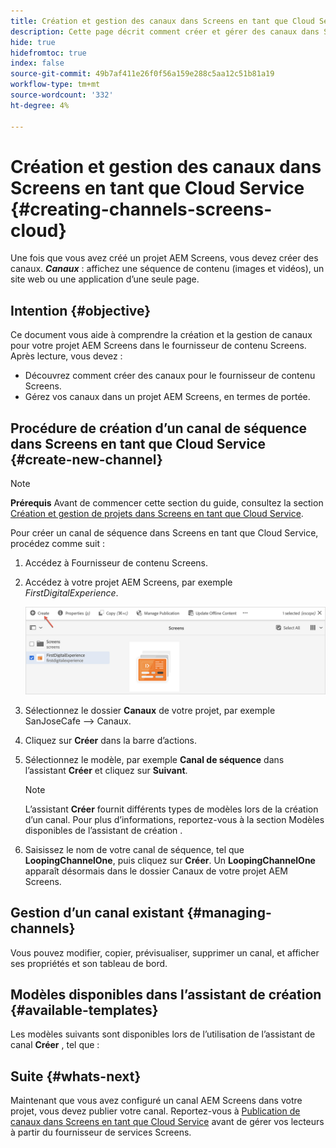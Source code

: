 ```yaml
---
title: Création et gestion des canaux dans Screens en tant que Cloud Service
description: Cette page décrit comment créer et gérer des canaux dans Screens en tant que Cloud Service.
hide: true
hidefromtoc: true
index: false
source-git-commit: 49b7af411e26f0f56a159e288c5aa12c51b81a19
workflow-type: tm+mt
source-wordcount: '332'
ht-degree: 4%

---
```



# Création et gestion des canaux dans Screens en tant que Cloud Service {#creating-channels-screens-cloud}

Une fois que vous avez créé un projet AEM Screens, vous devez créer des canaux.
***Canaux*** : affichez une séquence de contenu (images et vidéos), un site web ou une application d’une seule page.

## Intention {#objective}

Ce document vous aide à comprendre la création et la gestion de canaux pour votre projet AEM Screens dans le fournisseur de contenu Screens. Après lecture, vous devez :

* Découvrez comment créer des canaux pour le fournisseur de contenu Screens.
* Gérez vos canaux dans un projet AEM Screens, en termes de portée.

## Procédure de création d’un canal de séquence dans Screens en tant que Cloud Service {#create-new-channel}

>[!NOTE]
>**Prérequis**
>Avant de commencer cette section du guide, consultez la section [Création et gestion de projets dans Screens en tant que Cloud Service](/help/screens-cloud/creating-content/creating-projects-screens-cloud.md).

Pour créer un canal de séquence dans Screens en tant que Cloud Service, procédez comme suit :

1. Accédez à Fournisseur de contenu Screens.

1. Accédez à votre projet AEM Screens, par exemple *FirstDigitalExperience*.

   ![](/help/screens-cloud/assets/create-content/create-channel1.png)

1. Sélectionnez le dossier **Canaux** de votre projet, par exemple SanJoseCafe —> Canaux.
1. Cliquez sur **Créer** dans la barre d’actions.
1. Sélectionnez le modèle, par exemple **Canal de séquence** dans l’assistant **Créer** et cliquez sur **Suivant**.

   >[!NOTE]
   > L’assistant **Créer** fournit différents types de modèles lors de la création d’un canal. Pour plus d’informations, reportez-vous à la section Modèles disponibles de l’assistant de création .

1. Saisissez le nom de votre canal de séquence, tel que **LoopingChannelOne**, puis cliquez sur **Créer**.
Un **LoopingChannelOne** apparaît désormais dans le dossier Canaux de votre projet AEM Screens.

## Gestion d’un canal existant {#managing-channels}

Vous pouvez modifier, copier, prévisualiser, supprimer un canal, et afficher ses propriétés et son tableau de bord.

## Modèles disponibles dans l’assistant de création {#available-templates}

Les modèles suivants sont disponibles lors de l’utilisation de l’assistant de canal **Créer** , tel que :

## Suite {#whats-next}

Maintenant que vous avez configuré un canal AEM Screens dans votre projet, vous devez publier votre canal. Reportez-vous à [Publication de canaux dans Screens en tant que Cloud Service](/help/screens-cloud/creating-content/manage-publish.md) avant de gérer vos lecteurs à partir du fournisseur de services Screens.